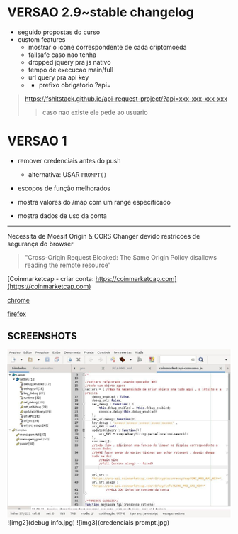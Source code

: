 # VERSAO 2.9~stable changelog
- seguido propostas do curso
- custom features 
	+ mostrar o icone correspondente de cada criptomoeda
	+ failsafe caso nao tenha
	+ dropped jquery pra js nativo
	+ tempo de execucao main/full
	+ url query pra api key 
     - -  prefixo obrigatorio ?api=
    

> https://fshitstack.github.io/api-request-project/?api=xxx-xxx-xxx-xxx
>> caso nao existe ele pede ao usuario
    


# VERSAO 1

- remover credenciais antes do push
  	+ alternativa:  USAR `PROMPT()`

- escopos de função melhorados

-	mostra valores do /map com  um range especificado
-	mostra dados de uso da conta

------


Necessita de Moesif Origin & CORS Changer
devido restricoes de segurança do browser
> "Cross-Origin Request Blocked: The Same Origin Policy disallows reading the remote resource"

[Coinmarketcap - criar conta:  https://coinmarketcap.com](https://coinmarketcap.com)

[chrome](https://chrome.google.com/webstore/detail/moesif-orign-cors-changer/digfbfaphojjndkpccljibejjbppifbc)

[firefox](https://addons.mozilla.org/pt-BR/firefox/addon/moesif-origin-cors-changer1/)

## SCREENSHOTS
![img1](print_api-project.jpg)
![img2](debug info.jpg)
![img3](credenciais prompt.jpg)